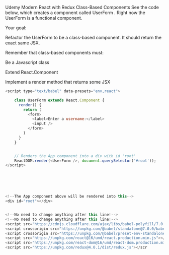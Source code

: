 Udemy
Modern React with Redux
Class-Based Components
See the code below, which creates a component called UserForm .  Right now the UserForm is a functional component.

Your goal:

Refactor the UserForm to be a class-based component.  It should return the exact same JSX.

Remember that class-based components must:

Be a Javascript class

Extend React.Component

Implement a render method that returns some JSX


```javascript
<script type="text/babel" data-presets="env,react">

    class UserForm extends React.Component {
      render() {
        return (
          <form>
            <label>Enter a username:</label>
            <input />
          </form>
        )
      }
    }


    // Renders the App component into a div with id 'root'
    ReactDOM.render(<UserForm />, document.querySelector('#root'));
</script>






<!--The App component above will be rendered into this-->
<div id="root"></div>


<!--No need to change anything after this line!-->
<!--No need to change anything after this line!-->
<script src="https://cdnjs.cloudflare.com/ajax/libs/babel-polyfill/7.0.0/polyfill.min.js"></script>
<script crossorigin src="https://unpkg.com/@babel/standalone@7.0.0/babel.min.js"></script>
<script crossorigin src="https://unpkg.com/@babel/preset-env-standalone@7.0.0/babel-preset-env.min.js"></script>
<script src="https://unpkg.com/react@16/umd/react.production.min.js"></script>
<script src="https://unpkg.com/react-dom@16/umd/react-dom.production.min.js"></script>
<script src="https://unpkg.com/redux@4.0.1/dist/redux.js"></scr
```

